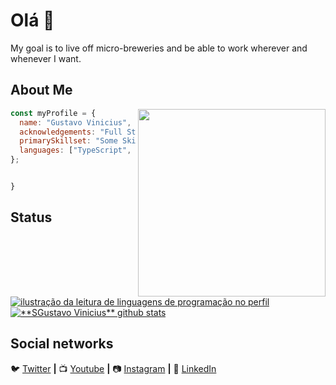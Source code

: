 
# Olá 👋

My goal is to live off micro-breweries and be able to work wherever and whenever I want.

## About Me

<img align="right" width="300" src="https://i2.wp.com/allhtaccess.info/wp-content/uploads/2018/03/programming.gif?fit=1281%2C716&ssl=1" />

```javascript
const myProfile = {
  name: "Gustavo Vinicius",
  acknowledgements: "Full Stack Indie Hacker Entrepreneur",
  primarySkillset: "Some Skills",
  languages: ["TypeScript", "Next", "React", "Postgresql", "Node"]
};


}
```
   

## Status

<a href="https://github.com/GustavoViniciusDev" title="ilustração do mapeamento de linguagens">
  <img align="center" src="https://github-readme-stats.vercel.app/api/top-langs/?username=gustavoviniciusdev&theme=dracula&hide_langs_below=1" alt="ilustração da leitura de linguagens de programação no perfil"/>
</a>

<a href="https://github.com/GustavoViniciusDev" title="ilustração do mapeamento do perfil">
 <img align="center" src="https://github-readme-stats.vercel.app/api?username=gustavoviniciusdev&show_icons=true&theme=dracula&line_height=27" alt="**SGustavo Vinicius** github stats"/>
</a>

[twitter]: https://twitter.com/gutodotpeagape/
[youtube]: https://www.youtube.com/channel/UCUFDwDhN8ldoEyc7fonSLZw
[instagram]: https://www.instagram.com/GustavoViniciusDev/
[linkedin]: https://www.linkedin.com/in/gustavoviniciusdev/

<br>

## Social networks

🐦 [Twitter][twitter] **|**
📺 [Youtube][youtube] **|**
📷 [Instagram][instagram] **|**
👔 [LinkedIn][linkedin]

